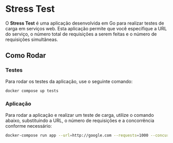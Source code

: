 # Stress Test

O **Stress Test** é uma aplicação desenvolvida em Go para realizar testes de carga em serviços web. Esta aplicação permite que você especifique a URL do serviço, o número total de requisições a serem feitas e o número de requisições simultâneas.

## Como Rodar

### Testes

Para rodar os testes da aplicação, use o seguinte comando:

```bash
docker compose up tests
```

### Aplicação

Para rodar a aplicação e realizar um teste de carga, utilize o comando abaixo, substituindo a URL, o número de requisições e a concorrência conforme necessário:

```bash
docker-compose run app --url=http://google.com --requests=1000 --concurrency=10
```
